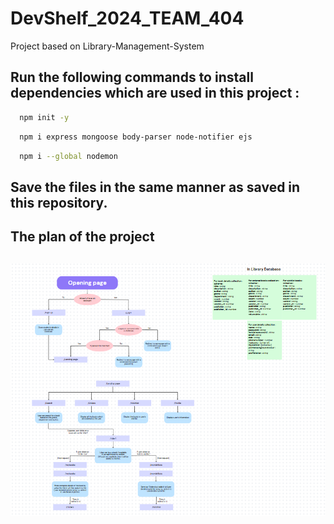 # DevShelf_2024_TEAM_404
Project based on Library-Management-System

## Run the following commands to install  dependencies which are used in this project :
```bash
  npm init -y
```
```bash
  npm i express mongoose body-parser node-notifier ejs 
```
```bash
  npm i --global nodemon
```
## Save the files in the same manner as saved in this repository.
## The plan of the project

## ![image](./public/images/Screenshot%202024-07-17%20185034.png)



